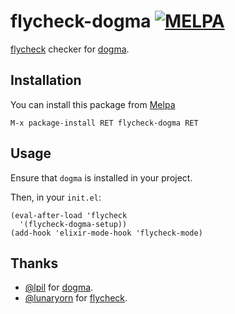 # flycheck-dogma [![MELPA](https://melpa.org/packages/flycheck-dogma-badge.svg)](https://melpa.org/#/flycheck-dogma)

[flycheck][] checker for [dogma][].

## Installation

You can install this package from [Melpa][]

```
M-x package-install RET flycheck-dogma RET
```

## Usage

Ensure that `dogma` is installed in your project.

Then, in your `init.el`:

```elisp
(eval-after-load 'flycheck
  '(flycheck-dogma-setup))
(add-hook 'elixir-mode-hook 'flycheck-mode)
```

## Thanks

* [@lpil][] for [dogma][].
* [@lunaryorn][] for [flycheck][].

[flycheck]: http://www.flycheck.org/
[dogma]: https://github.com/lpil/dogma
[@lpil]: https://github.com/lpil
[@lunaryorn]: https://github.com/lunaryorn
[Melpa]: http://melpa.milkbox.net/
